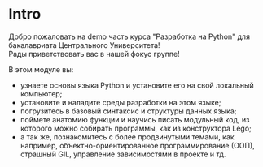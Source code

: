 # Intro

Добро пожаловать на demo часть курса "Разработка на Python" для бакалавриата Центрального Университета! <br>
Рады приветствовать вас в нашей фокус группе!

В этом модуле вы:
- узнаете основы языка Python и установите его на свой локальный компьютер;
- установите и наладите среды разработки на этом языке;
- погрузитесь в базовый синтаксис и структуры данных языка;
- поймете анатомию функции и научись писать модульный код, из которого можно собирать программы, как из конструктора Lego;
- а так же, познакомитесь с более продвинутыми темами, как например, объектно-ориентированное программирование (ООП), страшный GIL,  управление зависимостями в проекте и тд.

